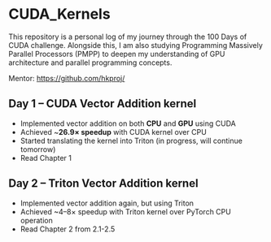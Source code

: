 # CUDA_Kernels

This repository is a personal log of my journey through the 100 Days of CUDA challenge. Alongside this, I am also studying Programming Massively Parallel Processors (PMPP) to deepen my understanding of GPU architecture and parallel programming concepts.

Mentor: https://github.com/hkproj/

## Day 1 – CUDA Vector Addition kernel

- Implemented vector addition on both **CPU** and **GPU** using CUDA  
- Achieved ~**26.9× speedup** with CUDA kernel over CPU
- Started translating the kernel into Triton (in progress, will continue tomorrow)
- Read Chapter 1

## Day 2 – Triton Vector Addition kernel

- Implemented vector addition again, but using Triton
- Achieved ~4–8× speedup with Triton kernel over PyTorch CPU operation
- Read Chapter 2 from 2.1-2.5
